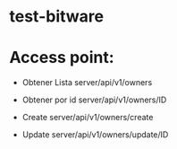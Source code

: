 # test-bitware

Access point:
=============

- Obtener Lista
    server/api/v1/owners

- Obtener por id
    server/api/v1/owners/ID

- Create
    server/api/v1/owners/create
 
- Update
    server/api/v1/owners/update/ID
  
